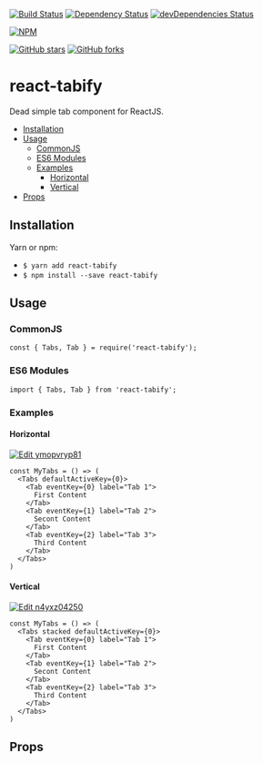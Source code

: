 [![Build Status](https://travis-ci.org/mikechabot/react-tabify.svg?branch=master)](https://travis-ci.org/mikechabot/react-tabify)
[![Dependency Status](https://david-dm.org/mikechabot/react-tabify.svg)](https://david-dm.org/mikechabot/react-tabify)
[![devDependencies Status](https://david-dm.org/mikechabot/react-tabify/dev-status.svg)](https://david-dm.org/mikechabot/react-tabify?type=dev)

[![NPM](https://nodei.co/npm/react-tabify.png)](https://nodei.co/npm/react-tabify/)

[![GitHub stars](https://img.shields.io/github/stars/mikechabot/react-tabify.svg?style=social&label=Star)](https://github.com/mikechabot/react-tabify)
[![GitHub forks](https://img.shields.io/github/forks/mikechabot/react-tabify.svg?style=social&label=Fork)](https://github.com/mikechabot/react-tabify)

# react-tabify

Dead simple tab component for ReactJS.

- [Installation](#installation)
- [Usage](#usage)
  - [CommonJS](#commonjs)
  - [ES6 Modules](#es6-modules)
  - [Examples](#examples)
    - [Horizontal](#horizontal)
    - [Vertical](#vertical)
- [Props](#props)


## <a name="react-tabify#installation">Installation</a>

Yarn or npm:

* `$ yarn add react-tabify`
* `$ npm install --save react-tabify`

## <a name="react-tabifyy#usage">Usage</a>

### <a name="react-tabifyy#commonjs">CommonJS</a>

    const { Tabs, Tab } = require('react-tabify');

### <a name="react-tabifyy#es6-modules">ES6 Modules</a>

    import { Tabs, Tab } from 'react-tabify';
    
### <a name="react-tabifyy#examples">Examples</a>

#### <a name="react-tabifyy#horizontal">Horizontal</a>

[![Edit ymopvryp81](https://codesandbox.io/static/img/play-codesandbox.svg)](https://codesandbox.io/s/ymopvryp81)

    const MyTabs = () => (
      <Tabs defaultActiveKey={0}>
        <Tab eventKey={0} label="Tab 1">
          First Content
        </Tab>
        <Tab eventKey={1} label="Tab 2">
          Secont Content
        </Tab>
        <Tab eventKey={2} label="Tab 3">
          Third Content
        </Tab>
      </Tabs>
    )
    
#### <a name="react-tabifyy#vertical">Vertical</a>

[![Edit n4yxz04250](https://codesandbox.io/static/img/play-codesandbox.svg)](https://codesandbox.io/s/n4yxz04250)

    const MyTabs = () => (
      <Tabs stacked defaultActiveKey={0}>
        <Tab eventKey={0} label="Tab 1">
          First Content
        </Tab>
        <Tab eventKey={1} label="Tab 2">
          Secont Content
        </Tab>
        <Tab eventKey={2} label="Tab 3">
          Third Content
        </Tab>
      </Tabs>
    )

## <a name="react-tabifyy#props">Props</a>

